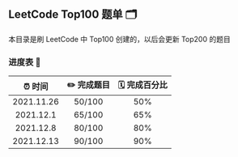 ## LeetCode Top100 题单 🗂

本目录是刷 LeetCode 中 Top100 创建的，以后会更新 Top200 的题目

### 进度表 📅

|  ⏰ 时间   |  ✏️ 完成题目  | 🗓 完成百分比 |
|  :----:  | :----:  | :----: |
| 2021.11.26  | 50/100 | 50% |
| 2021.12.1   | 65/100 | 65% |
| 2021.12.8   | 80/100 | 80% |
| 2021.12.13  | 90/100 | 90% |
